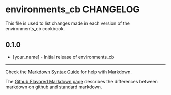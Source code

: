 # environments_cb CHANGELOG

This file is used to list changes made in each version of the environments_cb cookbook.

## 0.1.0
- [your_name] - Initial release of environments_cb

- - -
Check the [Markdown Syntax Guide](http://daringfireball.net/projects/markdown/syntax) for help with Markdown.

The [Github Flavored Markdown page](http://github.github.com/github-flavored-markdown/) describes the differences between markdown on github and standard markdown.
